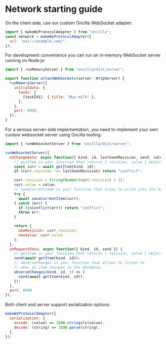 # Network starting guide

On the client side, use our custom Oncilla WebSocket adapter:

```js
import { makeWsProtocolAdapter } from "oncilla";
const network = makeWsProtocolAdapter({
  url: "wss://example.com/",
});
```

For development convenience you can run an in-memory WebSocket server running on Node.js:

```js
import { runMemoryServer } from "oncilla/dist/server";

export function attachWebSockets(server: HttpServer) {
  runMemoryServer({
    initialData: {
      tasks: {
        [taskId1]: { title: "Buy milk" },
      },
    },
    port: 8090,
  });
}
```

For a serious server-side implementation, you need to implement your own custom websocket server using Oncilla tooling:

```js
import { runWebsocketServer } from "oncilla/dist/server";

runWebsocketServer({
  onChangeData: async function({ kind, id, lastSeenRevision, send, value }) {
    // getItem is your function that returns { revision, value } object
    const curr = await getItem(kind, id);
    if (curr.revision !== lastSeenRevision) return "conflict";

    curr.revision = String(Number(curr.revision) + 1);
    curr.value = value;
    // saveCurrentItem is your function that tries to write into the database
    try {
      await saveCurrentItem(curr);
    } catch (err) {
      if (isConflict(err)) return "conflict";
      throw err;
    }

    return {
      newRevision: curr.revision,
      newValue: curr.value
    };
  },
  onRequestData: async function({ kind, id, send }) {
    // getItem is your function that returns { revision, value } object
    send(await getItem(kind, id));
    // observeChanges is your function that allows to listen to
    // when an item changes in the database.
    observeChanges(kind, id, () => {
      send(await getItem(kind, id));
    });
  },
  port: 8090
});
```

Both client and server support serialization options:

```js
makeWsProtocolAdapter({
  serialization: {
    encode: (value) => JSON.stringify(value),
    decode: (string) => JSON.parse(string),
  },
});
```
